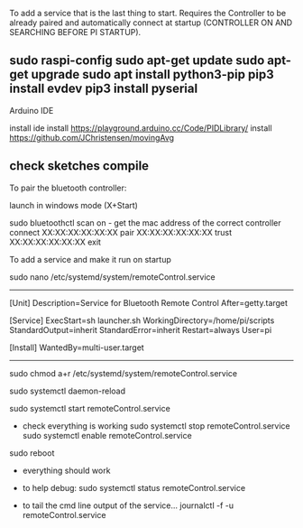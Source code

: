 To add a service that is the last thing to start. Requires the Controller to be already paired
and automatically connect at startup (CONTROLLER ON AND SEARCHING BEFORE PI STARTUP).

sudo raspi-config
sudo apt-get update
sudo apt-get upgrade
sudo apt install python3-pip
pip3 install evdev
pip3 install pyserial
------------------------------
Arduino IDE

install ide
install https://playground.arduino.cc/Code/PIDLibrary/
install https://github.com/JChristensen/movingAvg

check sketches compile
-------------------------------
To pair the bluetooth controller:

launch in windows mode (X+Start)

sudo bluetoothctl
	scan on
	- get the mac address of the correct controller
	connect XX:XX:XX:XX:XX:XX
	pair XX:XX:XX:XX:XX:XX
	trust XX:XX:XX:XX:XX:XX
	exit

To add a service and make it run on startup

sudo nano /etc/systemd/system/remoteControl.service

----------------------------------------------------------
[Unit]
Description=Service for Bluetooth Remote Control
After=getty.target

[Service]
ExecStart=sh launcher.sh
WorkingDirectory=/home/pi/scripts
StandardOutput=inherit
StandardError=inherit
Restart=always
User=pi

[Install]
WantedBy=multi-user.target

---------------------------------------------------------

sudo chmod a+r /etc/systemd/system/remoteControl.service

sudo systemctl daemon-reload

sudo systemctl start remoteControl.service
- check everything is working
sudo systemctl stop remoteControl.service
sudo systemctl enable remoteControl.service

sudo reboot
- everything should work

- to help debug:
sudo systemctl status remoteControl.service
- to tail the cmd line output of the service...
journalctl -f -u remoteControl.service 